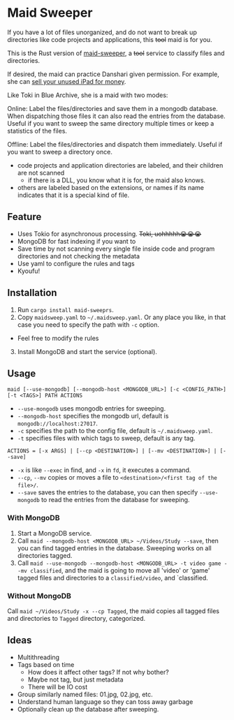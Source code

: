 # Maid Sweeper

If you have a lot of files unorganized, and do not want to break up directories like code projects and applications, this <s>tool</s> maid is for you.

This is the Rust version of [maid-sweeper](https://github.com/noirgif/maid-sweeper), a <s>tool</s> service to classify files and directories.

If desired, the maid can practice Danshari given permission. For example, she can [sell your unused iPad for money](https://comic-days.com/episode/3269754496647364302).

Like Toki in Blue Archive, she is a maid with two modes:

Online: Label the files/directories and save them in a mongodb database. When dispatching those files it can also read the entries from the database. Useful if you want to sweep the same directory multiple times or keep a statistics of the files.

Offline: Label the files/directories and dispatch them immediately. Useful if you want to sweep a directory once.

- code projects and application directories are labeled, and their children are not scanned
  - if there is a DLL, you know what it is for, the maid also knows.
- others are labeled based on the extensions, or names if its name indicates that it is a special kind of file.


## Feature

* Uses Tokio for asynchronous processing. <s>Toki, uohhhhh😭😭😭</s>
* MongoDB for fast indexing if you want to 
* Save time by not scanning every single file inside code and program directories and not checking the metadata
* Use yaml to configure the rules and tags
* Kyoufu!

## Installation

1. Run `cargo install maid-sweeprs`.
2. Copy `maidsweep.yaml` to `~/.maidsweep.yaml`. Or any place you like, in that case you need to specify the path with `-c` option.
  * Feel free to modify the rules
3. Install MongoDB and start the service (optional).

## Usage

`maid [--use-mongodb] [--mongodb-host <MONGODB_URL>] [-c <CONFIG_PATH>] [-t <TAGS>] PATH ACTIONS`

* `--use-mongodb` uses mongodb entries for sweeping.
* `--mongodb-host` specifies the mongodb url, default is `mongodb://localhost:27017`.
* `-c` specifies the path to the config file, default is `~/.maidsweep.yaml`.
* `-t` specifies files with which tags to sweep, default is any tag.

`ACTIONS = [-x ARGS] | [--cp <DESTINATION>] | [--mv <DESTINATION>] | [--save]`

* `-x` is like `--exec` in find, and `-x` in `fd`, it executes a command.
* `--cp`, `--mv` copies or moves a file to `<destination>/<first tag of the file>/`.
* `--save` saves the entries to the database, you can then specify `--use-mongodb` to read the entries from the database for sweeping.


### With MongoDB
1. Start a MongoDB service.
2. Call `maid --mongodb-host <MONGODB_URL> ~/Videos/Study --save`, then you can find tagged entries in the database. Sweeping works on all directories tagged.
3. Call `maid --use-mongodb --mongodb-host <MONGODB_URL> -t video game --mv classified`, and the maid is going to move all 'video' or 'game' tagged files and directories to a `classified/video`, and `classified.

### Without MongoDB

Call `maid ~/Videos/Study -x --cp Tagged`, the maid copies all tagged files and directories to `Tagged` directory, categorized.



## Ideas

- Multithreading
- Tags based on time
    * How does it affect other tags? If not why bother?
    * Maybe not tag, but just metadata
    * There will be IO cost
- Group similarly named files: 01.jpg, 02.jpg, etc.
- Understand human language so they can toss away garbage
- Optionally clean up the database after sweeping.